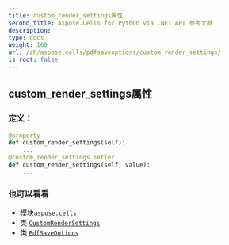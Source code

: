 ```yaml
---
title: custom_render_settings属性
second_title: Aspose.Cells for Python via .NET API 参考文献
description:
type: docs
weight: 160
url: /zh/aspose.cells/pdfsaveoptions/custom_render_settings/
is_root: false
---
```

## custom_render_settings属性
### 定义：
```python
@property
def custom_render_settings(self):
    ...
@custom_render_settings.setter
def custom_render_settings(self, value):
    ...
```

### 也可以看看
* 模块[`aspose.cells`](../../)
* 类 [`CustomRenderSettings`](/cells/python-net/zh/aspose.cells.rendering/customrendersettings)
* 类 [`PdfSaveOptions`](/cells/python-net/zh/aspose.cells/pdfsaveoptions)
